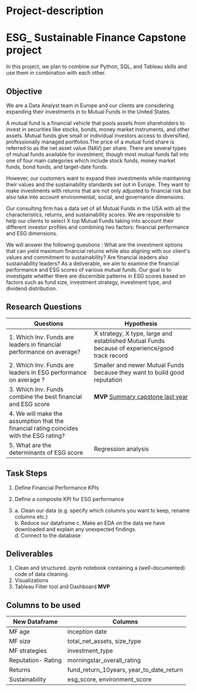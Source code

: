 # Project-description
# ESG_ Sustainable Finance Capstone project

In this project, we plan to combine our Python, SQL, and Tableau skills and use them in combination with each other.  

## Objective

We are a Data Analyst team in Europe and our clients are considering expanding their investments in to Mutual Funds in the United States.

A mutual fund is a financial vehicle that pools assets from shareholders to invest in securities like stocks, bonds, money market instruments, and other assets. Mutual funds give small or individual investors access to diversified, professionally managed portfolios.The price of a mutual fund share is referred to as the net asset value (NAV) per share. There are several types of mutual funds available for investment, though most mutual funds fall into one of four main categories which include stock funds, money market funds, bond funds, and target-date funds.

However, our customers want to expand their investments while maintaining their values and the sustainability standards set out in Europe. They want to make investments with returns that are not only adjusted to financial risk but also take into account environmental, social, and governance dimensions. 

Our consulting firm has a data set of all Mutual Funds in the USA with all the characteristics, returns, and sustainability scores. We are responsible to help our clients to select X top Mutual Funds taking into account their different investor profiles and combining two factors: financial performance and ESG dimensions. 


We will answer the following questions : 
What are the investment options that can yield maximum financial returns while also aligning with our client's values and commitment to sustainability?
Are financial leaders also sustainability leaders? As a deliverable, we aim to examine the financial performance and ESG scores of various mutual funds. Our goal is to investigate whether there are discernible patterns in ESG scores based on factors such as fund size, investment strategy, investment type, and dividend distribution.

## __Research Questions__ 
|Questions|Hypothesis|
|---|---|
|1. Which Inv. Funds are leaders in financial performance on average? | X strategy, X type, large and established Mutual Funds because of experience/good track record |
|2. Which Inv. Funds are leaders in ESG performance on average ?|Smaller and newer Mutual Funds because they want to build good reputation|
|3. Which Inv. Funds combine the best financial and ESG score |__MVP__ [Summary capstone last year](https://github.com/neuefische/daily-protocol-cgn-da-23-2/blob/main/Module%205%20-%20EDA%20Visualization/protocol_day17_10may23.md)| 
|4. We will make the assumption that the financial rating coincides with the ESG rating?  
|5. What are the determinants of ESG score | Regression analysis| 

## Task Steps


1. Define Financial Performance KPIs 

2. Define a composite KPI for ESG performance 

4. a. Clean our data (e.g. specify which columns you want to keep, rename columns etc.)  
   b. Reduce our dataframe
   c. Make an EDA on the data we have downloaded and explain any unexpected findings.   
   d. Connect to the database 
    
## Deliverables
1. Clean and structured .ipynb notebook containing a (well-documented) code of data cleaning. 
2. Visualizations
3. Tableau Filter tool and Dashboard __MVP__

##  __Columns to be used__
<span style="color:grey">

|New Dataframe| Columns|
|---|---|
|MF age |inception date|
|MF size |total_net_assets, size_type|
|MF strategies |investment_type|
|Reputation- Rating|morningstar_overall_rating|
|Returns|fund_return_10years, year_to_date_return|
|Sustainability|esg_score, environment_score |
